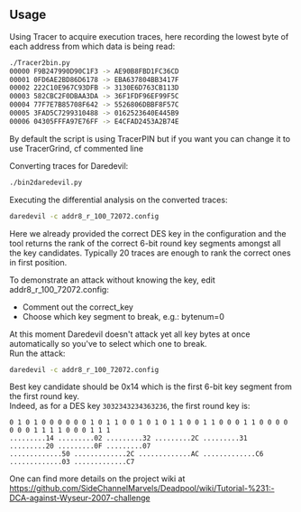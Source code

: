 Usage
-----

Using Tracer to acquire execution traces, here recording the lowest byte of each address from which data is being read:

```bash
./Tracer2bin.py
00000 F9B247990D90C1F3 -> AE90B8FBD1FC36CD
00001 0FD6AE2BD86D6178 -> EBA637804BB3417F
00002 222C10E967C93DFB -> 3130E6D763CB113D
00003 582CBC2F0DBAA3DA -> 36F1FDF96EF99F5C
00004 77F7E7B85708F642 -> 5526806DBBF8F57C
00005 3FAD5C7299310488 -> 0162523640E445B9
00006 04305FFFA97E76FF -> E4CFAD2453A2B74E
```

By default the script is using TracerPIN but if you want you can change it to use TracerGrind, cf commented line

Converting traces for Daredevil:

```bash
./bin2daredevil.py
```

Executing the differential analysis on the converted traces:

```bash
daredevil -c addr8_r_100_72072.config
```

Here we already provided the correct DES key in the configuration and the tool returns the rank of the correct 6-bit round key segments amongst all the key candidates.
Typically 20 traces are enough to rank the correct ones in first position.

To demonstrate an attack without knowing the key, edit addr8_r_100_72072.config:

* Comment out the correct_key
* Choose which key segment to break, e.g.: bytenum=0

At this moment Daredevil doesn't attack yet all key bytes at once automatically so you've to select which one to break.  
Run the  attack:

```bash
daredevil -c addr8_r_100_72072.config
```

Best key candidate should be 0x14 which is the first 6-bit key segment from the first round key.  
Indeed, as for a DES key `3032343234363236`, the first round key is:

```
0 1 0 1 0 0 0 0 0 0 1 0 1 1 0 0 1 0 1 0 1 1 0 0 1 1 0 0 0 1 1 0 0 0 0 0 0 0 1 1 1 1 0 0 0 1 1 1
.........14 .........02 .........32 .........2C .........31 .........20 .........0F .........07
.............50 .............2C .............AC .............C6 .............03 .............C7
```

One can find more details on the project wiki at https://github.com/SideChannelMarvels/Deadpool/wiki/Tutorial-%231:-DCA-against-Wyseur-2007-challenge
